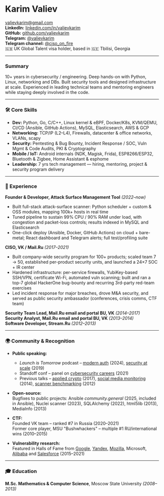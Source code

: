 # Karim Valiev

[valievkarim@gmail.com](mailto:valievkarim@gmail.com)  
**LinkedIn:** [linkedin.com/in/valievkarim](https://linkedin.com/in/valievkarim)  
**GitHub:** [github.com/valievkarim](https://github.com/valievkarim)  
**Telegram:** [@valievkarim](https://t.me/valievkarim)  
**Telegram channel:** [@ciso_on_fire](https://t.me/ciso_on_fire)  
🇬🇧 UK Global Talent visa holder, based in 🇬🇪 Tbilisi, Georgia

---

### Summary

10+ years in cybersecurity / engineering. Deep hands-on with Python, Linux, networking and DBs. Built security tools and designed infrastructure at scale. Experienced in leading technical teams and mentoring engineers while staying deeply involved in the code.

---

### 🛠️ Core Skills

- **Dev:** Python, Go, C/C++, Linux kernel & eBPF, Docker/K8s, KVM/QEMU, CI/CD (Ansible, GitHub Actions), MySQL, Elasticsearch, AWS & GCP
- **Networking:** TCP/IP (L2–L4), Firewalls, datacenter & office networks, VLANs, scapy
- **Security:** Pentesting & Bug Bounty, Incident Response / SOC, Vuln Mgmt & Code Audits, PKI & Cryptography
- **Mobile / IoT:** Android internals (NDK, Magisk, Frida), ESP8266/ESP32, Bluetooth & Zigbee, Home Assistant & esphome
- **Leadership:** 7 yrs tech management — hiring, mentoring, project & security program delivery

---

### 💼 Experience

**Founder & Developer, Attack Surface Management Tool** *(2022–now)*

- Built full-stack attack-surface scanner: Python scheduler + custom & OSS modules, mapping 100k+ hosts in real time
- Tuned pipeline to sustain 99% CPU / 90% RAM under load, with congestion and packet-loss controls; results indexed in MySQL and Elasticsearch
- One-click deploy (Ansible, Docker, GitHub Actions) on cloud + bare-metal; React dashboard and Telegram alerts; full test/profiling suite

**CISO, VK / Mail.Ru** *(2017–2021)*

- Built company-wide security program for 100+ products; scaled team 7 → 50, established per-product security units, and launched a 24×7 SOC + IR center
- Hardened infrastructure: per-service firewalls, YubiKey-based SSH/VPN, certificate Wi-Fi, automated vuln scanning; built and ran a top-7 global HackerOne bug-bounty and recurring 3rd-party red-team exercises
- Led incident response for major breaches, drove M&A security, and served as public security ambassador (conferences, crisis comms, CTF team)

**Security Team Lead, Mail.Ru email and portal BU, VK** *(2014–2017)*  
**Security Analyst, Mail.Ru email and portal BU, VK** *(2013–2014)*  
**Software Developer, Stream.Ru** *(2012–2013)*  

---

### 🌍 Community & Recognition

- **Public speaking:**  
  - *Launch is Tomorrow* podcast – [modern auth](https://www.youtube.com/watch?v=qWK4ybUfew8) (2024), [security at scale](https://open.spotify.com/episode/32gEhH1lJWZAlA4GSdBw9a) (2019)  
  - Standoff conf – panel on [cybersecurity careers](https://broadcast.comdi.com/watch/ri9h10rj) (2021)  
  - Previous talks – [applied crypto](https://www.dropbox.com/s/3a8elbjb6adzr33/%5BDefensive%20Track%5D%20Karim%20Valiev%20-%20How%20to%20Stop%20Using%20Cryptography%20and%20Start%20Living-mKSQ6DjBz3w.mp4?dl=0) (2017), [social media monitoring](http://www.myshared.ru/slide/998203/) (2014), [scanner benchmarking](https://confidence-conference.org/archiwum/confidence_10.html) (2012)

- **Open-source:**  
  Bugfixes to public projects: Ansible *community.general* (2025, included in Ansible), Nuclei scanner (2023), SQLAlchemy (2022), html5lib (2013), MediaInfo (2013)

- **CTF:**  
  Founded VK team – ranked #7 in Russia (2020–2021)  
  Former core player, MSU "Bushwhackers" – multiple #1 RU/international wins (2010–2015)

- **Vulnerability research:**  
 Featured in Halls of Fame from [Google](https://bughunters.google.com/profile/d4114252-2744-4a26-a7d3-0536967a95c3/awards), [Yandex](https://yandex.com/bugbounty/i/hall-of-fame/), [Mozilla](https://www.mozilla.org/en-US/security/bug-bounty/web-hall-of-fame/), Microsoft, [Alibaba](https://security.alibaba.com/top.htm?tab=1) and [Salesforce](https://security.salesforce.com/security-research-contributors) (2015–2021)

---

### 🎓 Education

**M.Sc. Mathematics & Computer Science**, Moscow State University *(2008–2013)*
